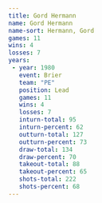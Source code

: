 ```yaml
---
title: Gord Hermann
name: Gord Hermann
name-sort: Hermann, Gord
games: 11
wins: 4
losses: 7
years:
 - year: 1980
   event: Brier
   team: "PE"
   position: Lead
   games: 11
   wins: 4
   losses: 7
   inturn-total: 95
   inturn-percent: 62
   outturn-total: 127
   outturn-percent: 73
   draw-total: 134
   draw-percent: 70
   takeout-total: 88
   takeout-percent: 65
   shots-total: 222
   shots-percent: 68
---
```

